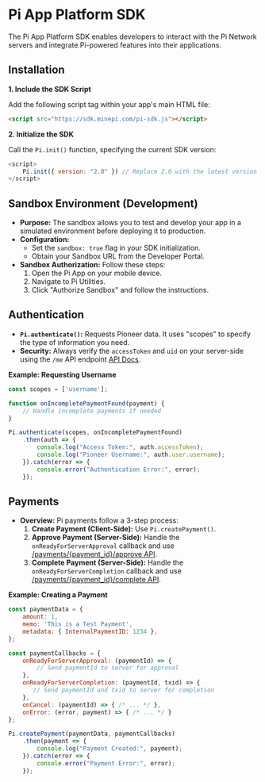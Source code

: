 # Pi App Platform SDK

The Pi App Platform SDK enables developers to interact with the Pi Network servers and integrate Pi-powered features into their applications.

## Installation

**1. Include the SDK Script** 

Add the following script tag within your app's main HTML file:

```html
<script src="https://sdk.minepi.com/pi-sdk.js"></script>
```

**2. Initialize the SDK**

Call the `Pi.init()` function, specifying the current SDK version:

```javascript
<script> 
    Pi.init({ version: "2.0" }) // Replace 2.0 with the latest version
</script>
```

## Sandbox Environment (Development)

* **Purpose:** The sandbox allows you to test and develop your app in a simulated environment before deploying it to production.
* **Configuration:** 
    * Set the `sandbox: true` flag in your SDK initialization.
    * Obtain your Sandbox URL from the Developer Portal.
* **Sandbox Authorization:** Follow these steps:
    1. Open the Pi App on your mobile device.
    2. Navigate to Pi Utilities.
    3. Click "Authorize Sandbox" and follow the instructions.

## Authentication

* **`Pi.authenticate()`:**  Requests Pioneer data. It uses "scopes" to specify the type of information you need.
* **Security:** Always verify the `accessToken` and `uid` on your server-side using the `/me` API endpoint [API Docs](docs/pioneers/me.md).

**Example: Requesting Username**

```javascript
const scopes = ['username']; 

function onIncompletePaymentFound(payment) { 
    // Handle incomplete payments if needed
}

Pi.authenticate(scopes, onIncompletePaymentFound)
    .then(auth => {
        console.log("Access Token:", auth.accessToken);
        console.log("Pioneer Username:", auth.user.username); 
    }).catch(error => {
        console.error("Authentication Error:", error); 
    });
```

## Payments

* **Overview:** Pi payments follow a 3-step process:
    1. **Create Payment (Client-Side):**  Use `Pi.createPayment()`.
    2. **Approve Payment (Server-Side):**  Handle the `onReadyForServerApproval` callback and use [ /payments/{payment_id}/approve API](docs/payments/payments_approve.md).
    3. **Complete Payment (Server-Side):** Handle the `onReadyForServerCompletion` callback and use [/payments/{payment_id}/complete API](docs/payments/payments_complete.md).

**Example: Creating a Payment**

```javascript
const paymentData = {
    amount: 1, 
    memo: 'This is a Test Payment',
    metadata: { InternalPaymentID: 1234 }, 
};

const paymentCallbacks = {
    onReadyForServerApproval: (paymentId) => {
        // Send paymentId to server for approval 
    },
    onReadyForServerCompletion: (paymentId, txid) => {
       // Send paymentId and txid to server for completion  
    },
    onCancel: (paymentId) => { /* ... */ }, 
    onError: (error, payment) => { /* ... */ } 
};

Pi.createPayment(paymentData, paymentCallbacks)
    .then(payment => {
        console.log("Payment Created:", payment); 
    }).catch(error => {
        console.error("Payment Error:", error); 
    });
```